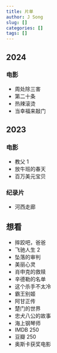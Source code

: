 ```yaml
---
title: 片单
author: J Song
slug: []
categories: []
tags: []
---
```

## 2024

### 电影
- 周处除三害
- 第二十条
- 热辣滚烫
- 当幸福来敲门

## 2023
### 电影
- 教父 1
- 放牛班的春天
- 百万美元宝贝
### 纪录片
- 河西走廊


## 想看
- 摔跤吧，爸爸
- 飞驰人生 2
- 坠落的审判
- 美丽心灵
- 肖申克的救赎
- 辛德勒的名单
- 这个杀手不太冷
- 霸王别姬
- 阿甘正传
- 楚门的世界
- 忠犬八公的故事
- 海上钢琴师
- IMDB 250
- 豆瓣 250
- 奥斯卡获奖电影